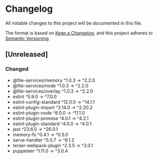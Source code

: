 # Changelog

All notable changes to this project will be documented in this file.

The format is based on [Keep a Changelog](https://keepachangelog.com/en/1.0.0/),
and this project adheres to [Semantic Versioning](https://semver.org/spec/v2.0.0.html).

## [Unreleased]

### Changed

- @file-services/memory ^1.0.3 → ^2.2.0
- @file-services/node ^1.0.3 → ^2.2.0
- @file-services/overlay ^1.0.3 → ^2.2.0
- eslint ^5.9.0 → ^7.0.0
- eslint-config-standard ^12.0.0 → ^14.1.1
- eslint-plugin-import ^2.14.0 → ^2.20.2
- eslint-plugin-node ^8.0.0 → ^11.1.0
- eslint-plugin-promise ^4.0.1 → ^4.2.1
- eslint-plugin-standard ^4.0.0 → ^4.0.1
- jest ^23.6.0 → ^26.0.1
- memory-fs ^0.4.1 → ^0.5.0
- serve-handler ^5.0.7 → ^6.1.2
- terser-webpack-plugin ^2.3.5 → ^3.0.1
- puppeteer ^1.11.0 → ^3.0.4